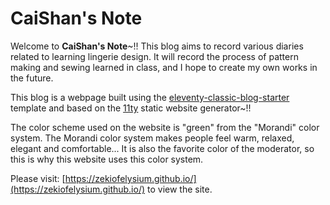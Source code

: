 # CaiShan's Note

Welcome to **CaiShan's Note**~!!
This blog aims to record various diaries related to learning lingerie design.
It will record the process of pattern making and sewing learned in class, and I hope to create my own works in the future.

This blog is a webpage built using the [eleventy-classic-blog-starter](https://github.com/TigersWay/eleventy-classic-blog-starter) template and based on the [11ty](https://www.11ty.dev/) static website generator~!!

The color scheme used on the website is "green" from the "Morandi" color system. The Morandi color system makes people feel warm, relaxed, elegant and comfortable... It is also the favorite color of the moderator, so this is why this website uses this color system.

Please visit: [https://zekiofelysium.github.io/](https://zekiofelysium.github.io/) to view the site.
